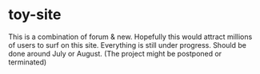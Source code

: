 # toy-site

This is a combination of forum & new. Hopefully this would attract millions of users to surf on this site.
Everything is still under progress. Should be done around July or August. (The project might be postponed or terminated)
